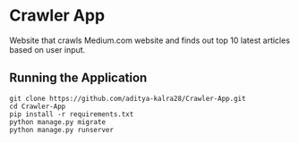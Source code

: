 # Crawler App

Website that crawls Medium.com website and finds out top 10 latest articles based on user input.


## Running the Application

```
git clone https://github.com/aditya-kalra28/Crawler-App.git
cd Crawler-App
pip install -r requirements.txt
python manage.py migrate
python manage.py runserver
```



